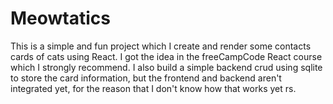 # Meowtatics

This is a simple and fun project which I create and render 
some contacts cards of cats using React. I got the idea 
in the freeCampCode React course which I strongly recommend. 
I also build a simple backend crud using sqlite to store the card 
information, but the frontend and backend aren't integrated yet, 
for the reason that I don't know how that works yet rs.
